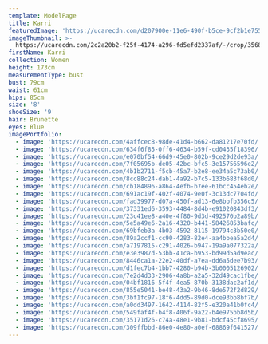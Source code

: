 ```yaml
---
template: ModelPage
title: Karri
featuredImage: 'https://ucarecdn.com/d207900e-11e6-490f-b5ce-9cf2b1e75550/'
imageThumbnail: >-
  https://ucarecdn.com/2c2a20b2-f25f-4174-a296-fd5efd2337af/-/crop/3568x4462/0,0/-/preview/
firstName: Karri
collection: Women
height: 173cm
measurementType: bust
bust: 79cm
waist: 61cm
hips: 85cm
size: '8'
shoeSize: '9'
hair: Brunette
eyes: Blue
imagePortfolio:
  - image: 'https://ucarecdn.com/4affcec8-98de-41d4-b662-da81217e70fd/'
  - image: 'https://ucarecdn.com/634f6f85-0ff6-4634-b59f-cd0435f18396/'
  - image: 'https://ucarecdn.com/e070bf54-66d9-45e0-802b-9ce29d2de93a/'
  - image: 'https://ucarecdn.com/7f05695b-de05-42bc-bfc5-3e15756596e2/'
  - image: 'https://ucarecdn.com/4b1b2711-f5cb-45a7-b2e8-ee34a5c73ab0/'
  - image: 'https://ucarecdn.com/8cc88c24-dab1-4a92-b7c5-133b683f68d0/'
  - image: 'https://ucarecdn.com/cb184896-a864-4efb-b7ee-61bcc454eb2e/'
  - image: 'https://ucarecdn.com/691ac19f-402f-4074-9e0f-3c13dc7704fd/'
  - image: 'https://ucarecdn.com/fad39977-d07a-450f-ad13-6e8bbfb356c5/'
  - image: 'https://ucarecdn.com/37331ed6-3593-4484-8d4b-e91020843df3/'
  - image: 'https://ucarecdn.com/23c41ee8-a40e-4f80-9d3d-492570b2a89b/'
  - image: 'https://ucarecdn.com/5e5a49e6-2a16-4320-b441-58426853bafc/'
  - image: 'https://ucarecdn.com/69bfeb3a-4b03-4592-8115-19794c3b50e0/'
  - image: 'https://ucarecdn.com/89a2ccf1-cc90-4283-82e4-aa4bbea5a2d4/'
  - image: 'https://ucarecdn.com/a7197815-c291-4026-b947-19a9a077322a/'
  - image: 'https://ucarecdn.com/e3e3987d-53bb-41ca-b953-bd99d5ad9eac/'
  - image: 'https://ucarecdn.com/8446ca1a-22e2-40df-a7ea-dd6a5dee7b93/'
  - image: 'https://ucarecdn.com/d1fec7b4-1bb7-4280-b94b-3b0005126902/'
  - image: 'https://ucarecdn.com/7e2d4d33-2906-4a8b-a2a5-32d49cac1fbe/'
  - image: 'https://ucarecdn.com/04bf1816-5f4f-4ea5-870b-3138dac2af1d/'
  - image: 'https://ucarecdn.com/855e5041-be48-43a2-9b46-8de572f2d829/'
  - image: 'https://ucarecdn.com/3bf1fc97-18f6-4dd5-89d0-dce93bb8bf7b/'
  - image: 'https://ucarecdn.com/a0dd3497-1642-4114-82f5-e320a41b0fc4/'
  - image: 'https://ucarecdn.com/549faf4f-b4f8-406f-9a22-b4e975bb8d5b/'
  - image: 'https://ucarecdn.com/35171d26-c74a-48e1-9b81-bdcf45cf8695/'
  - image: 'https://ucarecdn.com/309ffbbd-86e0-4e80-a0ef-68869f641527/'
---
```


